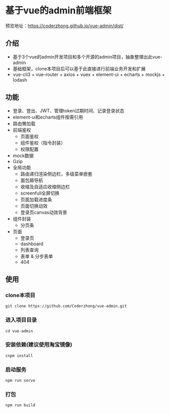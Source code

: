 # 基于vue的admin前端框架

预览地址：https://coderzhong.github.io/vue-admin/dist/

## 介绍
- 基于3个vue的admin开发项目和多个开源的admin项目，抽象整理出此vue-admin
- 基础框架，clone本项目后可以基于此直接进行前端业务开发和扩展
- vue-cli3 + vue-router + axios + vuex + element-ui + echarts + mockjs + lodash

## 功能
- 登录、登出、JWT、管理token过期时间、记录登录状态
- element-ui和echarts组件按需引用
- 路由懒加载
- 前端鉴权
    - 页面鉴权
    - 组件鉴权（指令封装）
    - 权限配置
- mock数据
- Gzip
- 全局功能
    - 路由递归渲染侧边栏，多级菜单嵌套
    - 面包屑导航
    - 收缩及自适应收缩侧边栏
    - screenfull全屏切换
    - 页面加载进度条
    - 页面切换动效
    - 登录页canvas动效背景
- 组件封装
    - 分页条
- 页面
    - 登录页
    - dashboard
    - 列表查询
    - 表单 & 分步表单
    - 404

## 使用
### clone本项目
```
git clone https://github.com/Coderzhong/vue-admin.git
```
### 进入项目目录

```
cd vue-admin
```
### 安装依赖(建议使用淘宝镜像)
```
cnpm install
```

### 启动服务
```
npm run serve
```

### 打包
```
npm run build
```
